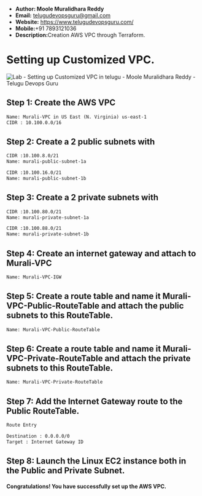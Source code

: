 + <b>Author: Moole Muralidhara Reddy</b></br>
+ <b>Email:</b> telugudevopsguru@gmail.com</br>
+ <b>Website:</b> https://www.telugudevopsguru.com/</br>
+ <b>Mobile:</b>+91 7893121036</br>
+ <b>Description:</b>Creation AWS VPC through Terraform.</br>

# Setting up Customized VPC.
![Lab - Setting up Customized VPC in telugu - Moole Muralidhara Reddy - Telugu Devops Guru](https://github.com/telugudevopsguru/terraform/blob/ec1e15c1c63e87cf5bf3c19c53076d7c0e0c4ffc/images/Creation%20of%20AWS%20VPC%20through%20AWS%20Console%20in%20Terraform%20-%20Terraform%20-%20Moole%20Muralidhara%20Reddy.png)

## Step 1: Create the AWS VPC
```xml
Name: Murali-VPC in US East (N. Virginia) us-east-1
CIDR : 10.100.0.0/16
```
## Step 2: Create a 2 public subnets with
```xml
CIDR :10.100.8.0/21
Name: murali-public-subnet-1a

CIDR :10.100.16.0/21
Name: murali-public-subnet-1b

```
## Step 3: Create a 2 private subnets with
```xml
CIDR :10.100.80.0/21
Name: murali-private-subnet-1a

CIDR :10.100.88.0/21
Name: murali-private-subnet-1b

```

## Step 4: Create an internet gateway and attach to Murali-VPC
```xml
Name: Murali-VPC-IGW
```
## Step 5: Create a route table and name it Murali-VPC-Public-RouteTable and attach the public subnets to this RouteTable.
```xml
Name: Murali-VPC-Public-RouteTable
```

## Step 6: Create a route table and name it Murali-VPC-Private-RouteTable and attach the private subnets to this RouteTable.

```xml
Name: Murali-VPC-Private-RouteTable
```

## Step 7: Add the Internet Gateway route to the Public RouteTable.

```xml
Route Entry

Destination : 0.0.0.0/0
Target : Internet Gateway ID
```

## Step 8: Launch the Linux EC2 instance both in the Public and Private Subnet.

#### Congratulations! You have successfully set up the AWS VPC.
